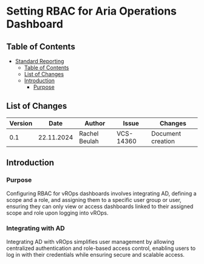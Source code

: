 # Setting RBAC for Aria Operations Dashboard

## Table of Contents
- [Standard Reporting](#Standard-Reporting)
  - [Table of Contents](#table-of-contents)
  - [List of Changes](#list-of-changes)
  - [Introduction](#introduction)
    - [Purpose](#Scope)
   
## List of Changes

| Version | Date       | Author       | Issue    | Changes           |
|---------|------------|--------------|----------|-------------------|
| 0.1     | 22.11.2024 | Rachel Beulah | VCS-14360| Document creation |

## Introduction

### Purpose

Configuring RBAC for vROps dashboards involves integrating AD, defining a scope and a role, and assigning them to a specific user group or user, ensuring they can only view or access dashboards linked to their assigned scope and role upon logging into vROps.

### Integrating with AD

Integrating AD with vROps simplifies user management by allowing centralized authentication and role-based access control, enabling users to log in with their credentials while ensuring secure and scalable access.
